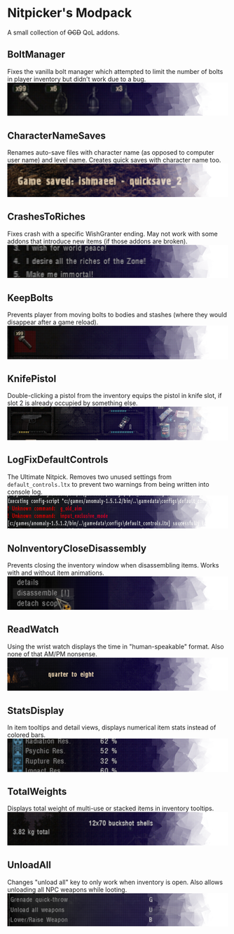 # Nitpicker's Modpack

A small collection of ~~OCD~~ QoL addons.

## BoltManager
Fixes the vanilla bolt manager which attempted to limit the number of bolts in player inventory but didn't work due to a bug.
![BoltManager](fomod/images/Banners-01-01.png)

## CharacterNameSaves
Renames auto-save files with character name (as opposed to computer user name) and level name. Creates quick saves with character name too.
![CharacterNameSaves](fomod/images/Banners-01-02.png)

## CrashesToRiches
Fixes crash with a specific WishGranter ending. May not work with some addons that introduce new items (if those addons are broken). 
![CrashesToRiches](fomod/images/Banners-01-03.png)

## KeepBolts
Prevents player from moving bolts to bodies and stashes (where they would disappear after a game reload).
![KeepBolts](fomod/images/Banners-01-04.png)

## KnifePistol
Double-clicking a pistol from the inventory equips the pistol in knife slot, if slot 2 is already occupied by something else.
![KnifePistol](fomod/images/Banners-01-05.png)

## LogFixDefaultControls
The Ultimate Nitpick. Removes two unused settings from `default_controls.ltx` to prevent two warnings from being written into console log.   
![LogFixDefaultControls](fomod/images/Banners-01-06.png)

## NoInventoryCloseDisassembly
Prevents closing the inventory window when disassembling items. Works with and without item animations.
![NoInventoryCloseDisassembly](fomod/images/Banners-01-07.png)

## ReadWatch
Using the wrist watch displays the time in "human-speakable" format. Also none of that AM/PM nonsense.
![ReadWatch](fomod/images/Banners-01-08.png)

## StatsDisplay
In item tooltips and detail views, displays numerical item stats instead of colored bars. 
![StatsDisplay](fomod/images/Banners-01-09.png)

## TotalWeights
Displays total weight of multi-use or stacked items in inventory tooltips.
![TotalWeights](fomod/images/Banners-01-10.png)

## UnloadAll
Changes "unload all" key to only work when inventory is open. Also allows unloading all NPC weapons while looting.
![UnloadAll](fomod/images/Banners-01-11.png)